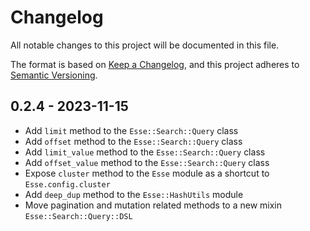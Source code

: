 # Changelog

All notable changes to this project will be documented in this file.

The format is based on [Keep a Changelog](https://keepachangelog.com/en/1.0.0/), and this project adheres to [Semantic Versioning](https://semver.org/spec/v2.0.0.html).

## 0.2.4 - 2023-11-15
* Add `limit` method to the `Esse::Search::Query` class
* Add `offset` method to the `Esse::Search::Query` class
* Add `limit_value` method to the `Esse::Search::Query` class
* Add `offset_value` method to the `Esse::Search::Query` class
* Expose `cluster` method to the `Esse` module as a shortcut to `Esse.config.cluster`
* Add `deep_dup` method to the `Esse::HashUtils` module
* Move pagination and mutation related methods to a new mixin `Esse::Search::Query::DSL`
